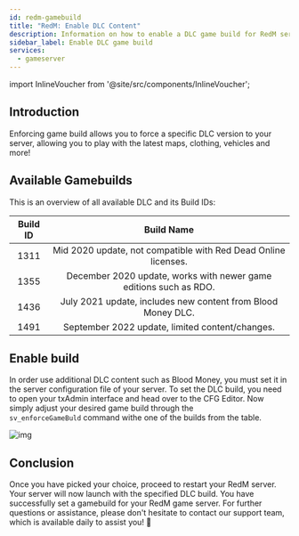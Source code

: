 ```yaml
---
id: redm-gamebuild
title: "RedM: Enable DLC Content"
description: Information on how to enable a DLC game build for RedM servers - ZAP-Hosting.com - Documentation
sidebar_label: Enable DLC game build
services:
  - gameserver
---
```


import InlineVoucher from '@site/src/components/InlineVoucher';

## Introduction

Enforcing game build allows you to force a specific DLC version to your server, allowing you to play with the latest maps, clothing, vehicles and more! 

<InlineVoucher />

## Available Gamebuilds

This is an overview of all available DLC and its Build IDs: 

| Build ID |                          Build Name                          |
| :------: | :----------------------------------------------------------: |
|   1311   | Mid 2020 update, not compatible with Red Dead Online licenses. |
|   1355   | December 2020 update, works with newer game editions such as RDO. |
|   1436   | July 2021 update, includes new content from Blood Money DLC. |
|   1491   |       September 2022 update, limited content/changes.        |




## Enable build

In order use additional DLC content such as Blood Money, you must set it in the server configuration file of your server. To set the DLC build, you need to open your txAdmin interface and head over to the CFG Editor. Now simply adjust your desired game build  through the `sv_enforceGameBuld` command withe one of the builds from the table.

![img](https://screensaver01.zap-hosting.com/index.php/s/YoRFMoHxdSNydoD/preview)



## Conclusion

Once you have picked your choice, proceed to restart your RedM server. Your server will now launch with the specified DLC build. You have successfully set a gamebuild for your RedM game server. For further questions or assistance, please don't hesitate to contact our support team, which is available daily to assist you! 🙂
